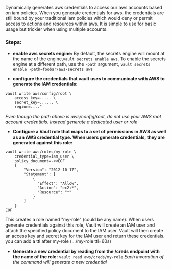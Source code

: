 Dynamically generates aws credentials to access our aws accounts based on iam policies. When you generate credentials for aws, the credentials are still bound by your traditional iam policies which would deny or permit access to actions and resources within aws. It is simple to use for basic usage but trickier when using multiple accounts.

### Steps:
- **enable aws secrets engine:** 
By default, the secrets engine will mount at the name of the engine,`vault secrets enable aws`.
To enable the secrets engine at a different path, use the `-path` argument, `vault secrets enable -path=foobar/aws-secrets aws`

- **configure the credentials that vault uses to communicate with AWS to generate the IAM credentials:** 
```
vault write aws/config/root \
    access_key=..... \
    secret_key=...... \
    region=...."
```    
*Even though the path above is aws/config/root, do not use your AWS root account   credentials. Instead generate a dedicated user or role*

- **Configure a Vault role that maps to a set of permissions in AWS as well as an AWS   credential type. When users generate credentials, they are generated against this role:**
```
vault write aws/roles/my-role \
    credential_type=iam_user \
    policy_document=-<<EOF
    {
        "Version": "2012-10-17",
        "Statement": [
            {
              "Effect": "Allow",
              "Action": "ec2:*",
              "Resource": "*"
            }
        ]
    }
EOF
```
This creates a role named "my-role" (could be any name). When users generate credentials against this role, Vault will create an IAM user and attach the specified policy document to the IAM user. Vault will then create an access key and secret key for the IAM user and return these credentials. you can add a ttl after my-role (.../my-role ttl=60s)

- **Generate a new credential by reading from the /creds endpoint with the name of the role:**
`vault read aws/creds/my-role`
*Each invocation of the command will generate a new credential*